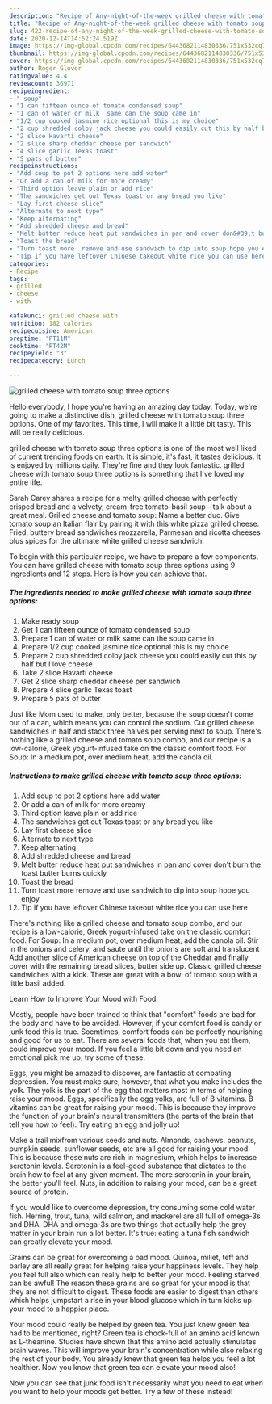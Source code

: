 ```yaml
---
description: "Recipe of Any-night-of-the-week grilled cheese with tomato soup three options"
title: "Recipe of Any-night-of-the-week grilled cheese with tomato soup three options"
slug: 422-recipe-of-any-night-of-the-week-grilled-cheese-with-tomato-soup-three-options
date: 2020-12-14T14:52:24.519Z
image: https://img-global.cpcdn.com/recipes/6443682114830336/751x532cq70/grilled-cheese-with-tomato-soup-three-options-recipe-main-photo.jpg
thumbnail: https://img-global.cpcdn.com/recipes/6443682114830336/751x532cq70/grilled-cheese-with-tomato-soup-three-options-recipe-main-photo.jpg
cover: https://img-global.cpcdn.com/recipes/6443682114830336/751x532cq70/grilled-cheese-with-tomato-soup-three-options-recipe-main-photo.jpg
author: Roger Glover
ratingvalue: 4.4
reviewcount: 36971
recipeingredient:
- " soup"
- "1 can fifteen ounce of tomato condensed soup"
- "1 can of water or milk  same can the soup came in"
- "1/2 cup cooked jasmine rice optional this is my choice"
- "2 cup shredded colby jack cheese you could easily cut this by half but I love cheese"
- "2 slice Havarti cheese"
- "2 slice sharp cheddar cheese per sandwich"
- "4 slice garlic Texas toast"
- "5 pats of butter"
recipeinstructions:
- "Add soup to pot 2 options here add water"
- "Or add a can of milk for more creamy"
- "Third option leave plain or add rice"
- "The sandwiches get out Texas toast or any bread you like"
- "Lay first cheese slice"
- "Alternate to next type"
- "Keep alternating"
- "Add shredded cheese and bread"
- "Melt butter reduce heat put sandwiches in pan and cover don&#39;t burn the toast butter burns quickly"
- "Toast the bread"
- "Turn toast more  remove and use sandwich to dip into soup hope you enjoy"
- "Tip if you have leftover Chinese takeout white rice you can use here"
categories:
- Recipe
tags:
- grilled
- cheese
- with

katakunci: grilled cheese with 
nutrition: 182 calories
recipecuisine: American
preptime: "PT11M"
cooktime: "PT42M"
recipeyield: "3"
recipecategory: Lunch

---
```



![grilled cheese with tomato soup three options](https://img-global.cpcdn.com/recipes/6443682114830336/751x532cq70/grilled-cheese-with-tomato-soup-three-options-recipe-main-photo.jpg)

Hello everybody, I hope you're having an amazing day today. Today, we're going to make a distinctive dish, grilled cheese with tomato soup three options. One of my favorites. This time, I will make it a little bit tasty. This will be really delicious.

grilled cheese with tomato soup three options is one of the most well liked of current trending foods on earth. It is simple, it's fast, it tastes delicious. It is enjoyed by millions daily. They're fine and they look fantastic. grilled cheese with tomato soup three options is something that I've loved my entire life.

Sarah Carey shares a recipe for a melty grilled cheese with perfectly crisped bread and a velvety, cream-free tomato-basil soup - talk about a great meal. Grilled cheese and tomato soup: Name a better duo. Give tomato soup an Italian flair by pairing it with this white pizza grilled cheese. Fried, buttery bread sandwiches mozzarella, Parmesan and ricotta cheeses plus spices for the ultimate white grilled cheese sandwich.


To begin with this particular recipe, we have to prepare a few components. You can have grilled cheese with tomato soup three options using 9 ingredients and 12 steps. Here is how you can achieve that.

<!--inarticleads1-->

##### The ingredients needed to make grilled cheese with tomato soup three options:

1. Make ready  soup
1. Get 1 can fifteen ounce of tomato condensed soup
1. Prepare 1 can of water or milk  same can the soup came in
1. Prepare 1/2 cup cooked jasmine rice optional this is my choice
1. Prepare 2 cup shredded colby jack cheese you could easily cut this by half but I love cheese
1. Take 2 slice Havarti cheese
1. Get 2 slice sharp cheddar cheese per sandwich
1. Prepare 4 slice garlic Texas toast
1. Prepare 5 pats of butter


Just like Mom used to make, only better, because the soup doesn&#39;t come out of a can, which means you can control the sodium. Cut grilled cheese sandwiches in half and stack three halves per serving next to soup. There&#39;s nothing like a grilled cheese and tomato soup combo, and our recipe is a low-calorie, Greek yogurt-infused take on the classic comfort food. For Soup: In a medium pot, over medium heat, add the canola oil. 

<!--inarticleads2-->

##### Instructions to make grilled cheese with tomato soup three options:

1. Add soup to pot 2 options here add water
1. Or add a can of milk for more creamy
1. Third option leave plain or add rice
1. The sandwiches get out Texas toast or any bread you like
1. Lay first cheese slice
1. Alternate to next type
1. Keep alternating
1. Add shredded cheese and bread
1. Melt butter reduce heat put sandwiches in pan and cover don&#39;t burn the toast butter burns quickly
1. Toast the bread
1. Turn toast more  remove and use sandwich to dip into soup hope you enjoy
1. Tip if you have leftover Chinese takeout white rice you can use here


There&#39;s nothing like a grilled cheese and tomato soup combo, and our recipe is a low-calorie, Greek yogurt-infused take on the classic comfort food. For Soup: In a medium pot, over medium heat, add the canola oil. Stir in the onions and celery, and saute until the onions are soft and translucent Add another slice of American cheese on top of the Cheddar and finally cover with the remaining bread slices, butter side up. Classic grilled cheese sandwiches with a kick. These are great with a bowl of tomato soup with a little basil added. 

Learn How to Improve Your Mood with Food


Mostly, people have been trained to think that "comfort" foods are bad for the body and have to be avoided. However, if your comfort food is candy or junk food this is true. Soemtimes, comfort foods can be perfectly nourishing and good for us to eat. There are several foods that, when you eat them, could improve your mood. If you feel a little bit down and you need an emotional pick me up, try some of these.

Eggs, you might be amazed to discover, are fantastic at combating depression. You must make sure, however, that what you make includes the yolk. The yolk is the part of the egg that matters most in terms of helping raise your mood. Eggs, specifically the egg yolks, are full of B vitamins. B vitamins can be great for raising your mood. This is because they improve the function of your brain's neural transmitters (the parts of the brain that tell you how to feel). Try eating an egg and jolly up!

Make a trail mixfrom various seeds and nuts. Almonds, cashews, peanuts, pumpkin seeds, sunflower seeds, etc are all good for raising your mood. This is because these nuts are rich in magnesium, which helps to increase serotonin levels. Serotonin is a feel-good substance that dictates to the brain how to feel at any given moment. The more serotonin in your brain, the better you'll feel. Nuts, in addition to raising your mood, can be a great source of protein.

If you would like to overcome depression, try consuming some cold water fish. Herring, trout, tuna, wild salmon, and mackerel are all full of omega-3s and DHA. DHA and omega-3s are two things that actually help the grey matter in your brain run a lot better. It's true: eating a tuna fish sandwich can greatly elevate your mood. 

Grains can be great for overcoming a bad mood. Quinoa, millet, teff and barley are all really great for helping raise your happiness levels. They help you feel full also which can really help to better your mood. Feeling starved can be awful! The reason these grains are so great for your mood is that they are not difficult to digest. These foods are easier to digest than others which helps jumpstart a rise in your blood glucose which in turn kicks up your mood to a happier place.

Your mood could really be helped by green tea. You just knew green tea had to be mentioned, right? Green tea is chock-full of an amino acid known as L-theanine. Studies have shown that this amino acid actually stimulates brain waves. This will improve your brain's concentration while also relaxing the rest of your body. You already knew that green tea helps you feel a lot healthier. Now you know that green tea can elevate your mood also!

Now you can see that junk food isn't necessarily what you need to eat when you want to help your moods get better. Try a few of these instead!

